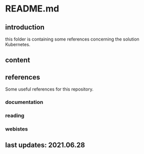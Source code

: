 
# README.md

## introduction

this folder is containing some references concerning the solution Kubernetes.

## content

## references

Some useful references for this repository.

### documentation

### reading

### webistes

## last updates: 2021.06.28


